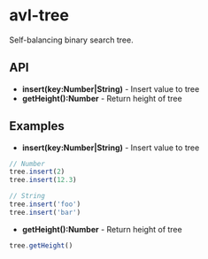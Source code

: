 # avl-tree
Self-balancing binary search tree.

## API 
* **insert(key:Number|String)** - Insert value to tree
* **getHeight():Number** - Return height of tree

## Examples
* **insert(key:Number|String)** - Insert value to tree
```javascript
// Number
tree.insert(2)
tree.insert(12.3)

// String
tree.insert('foo')
tree.insert('bar')
```

* **getHeight():Number** - Return height of tree
```javascript
tree.getHeight()
```